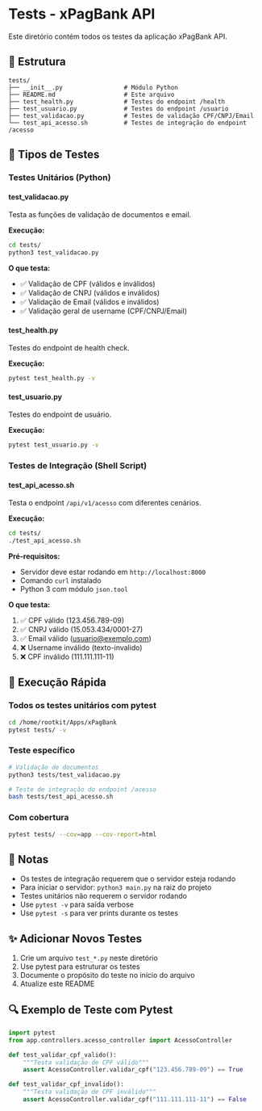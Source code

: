 # Tests - xPagBank API

Este diretório contém todos os testes da aplicação xPagBank API.

## 📁 Estrutura

```
tests/
├── __init__.py                 # Módulo Python
├── README.md                   # Este arquivo
├── test_health.py              # Testes do endpoint /health
├── test_usuario.py             # Testes do endpoint /usuario
├── test_validacao.py           # Testes de validação CPF/CNPJ/Email
└── test_api_acesso.sh          # Testes de integração do endpoint /acesso
```

## 🧪 Tipos de Testes

### Testes Unitários (Python)

#### test_validacao.py
Testa as funções de validação de documentos e email.

**Execução:**
```bash
cd tests/
python3 test_validacao.py
```

**O que testa:**
- ✅ Validação de CPF (válidos e inválidos)
- ✅ Validação de CNPJ (válidos e inválidos)
- ✅ Validação de Email (válidos e inválidos)
- ✅ Validação geral de username (CPF/CNPJ/Email)

#### test_health.py
Testes do endpoint de health check.

**Execução:**
```bash
pytest test_health.py -v
```

#### test_usuario.py
Testes do endpoint de usuário.

**Execução:**
```bash
pytest test_usuario.py -v
```

### Testes de Integração (Shell Script)

#### test_api_acesso.sh
Testa o endpoint `/api/v1/acesso` com diferentes cenários.

**Execução:**
```bash
cd tests/
./test_api_acesso.sh
```

**Pré-requisitos:**
- Servidor deve estar rodando em `http://localhost:8000`
- Comando `curl` instalado
- Python 3 com módulo `json.tool`

**O que testa:**
1. ✅ CPF válido (123.456.789-09)
2. ✅ CNPJ válido (15.053.434/0001-27)
3. ✅ Email válido (usuario@exemplo.com)
4. ❌ Username inválido (texto-invalido)
5. ❌ CPF inválido (111.111.111-11)

## 🚀 Execução Rápida

### Todos os testes unitários com pytest
```bash
cd /home/rootkit/Apps/xPagBank
pytest tests/ -v
```

### Teste específico
```bash
# Validação de documentos
python3 tests/test_validacao.py

# Teste de integração do endpoint /acesso
bash tests/test_api_acesso.sh
```

### Com cobertura
```bash
pytest tests/ --cov=app --cov-report=html
```

## 📝 Notas

- Os testes de integração requerem que o servidor esteja rodando
- Para iniciar o servidor: `python3 main.py` na raiz do projeto
- Testes unitários não requerem o servidor rodando
- Use `pytest -v` para saída verbose
- Use `pytest -s` para ver prints durante os testes

## ✨ Adicionar Novos Testes

1. Crie um arquivo `test_*.py` neste diretório
2. Use pytest para estruturar os testes
3. Documente o propósito do teste no início do arquivo
4. Atualize este README

## 🔍 Exemplo de Teste com Pytest

```python
import pytest
from app.controllers.acesso_controller import AcessoController

def test_validar_cpf_valido():
    """Testa validação de CPF válido"""
    assert AcessoController.validar_cpf("123.456.789-09") == True

def test_validar_cpf_invalido():
    """Testa validação de CPF inválido"""
    assert AcessoController.validar_cpf("111.111.111-11") == False
```

